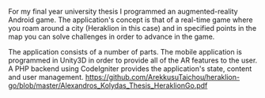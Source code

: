 For my final year university thesis I programmed an augmented-reality Android game. The application's concept is that of a real-time game where you roam around a city (Heraklion in this case) and in specified points in the map you can solve challenges in order to advance in the game. 

The application consists of a number of parts. The mobile application is programmed in Unity3D in order to provide all of the AR features to the user. A PHP backend using CodeIgniter provides the application's state, content and user management.
https://github.com/ArekkusuTaichou/heraklion-go/blob/master/Alexandros_Kolydas_Thesis_HeraklionGo.pdf
